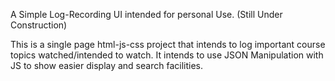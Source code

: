 A Simple Log-Recording UI intended for personal Use. (Still Under Construction)

This is a single page html-js-css project that intends to log important course topics watched/intended to watch. 
It intends to use JSON Manipulation with JS to show easier display and search facilities.
